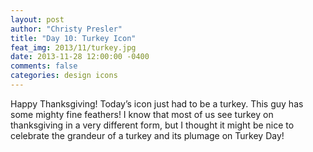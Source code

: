 ```yaml
---
layout: post
author: "Christy Presler"
title: "Day 10: Turkey Icon"
feat_img: 2013/11/turkey.jpg
date: 2013-11-28 12:00:00 -0400
comments: false
categories: design icons
---
```

Happy Thanksgiving! Today’s icon just had to be a turkey. This guy has some mighty fine feathers! I know that most of us see turkey on thanksgiving in a very different form, but I thought it might be nice to celebrate the grandeur of a turkey and its plumage on Turkey Day!

<div class="row">
    <div class="col-sm-6 col-sm-offset-3">
        <img src="{{ site.blog_img_url | prepend: site.url }}{{page.feat_img}}" alt="" />
    </div>
</div>